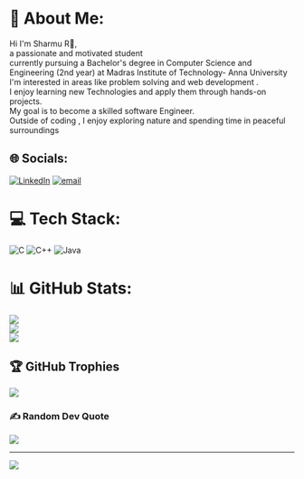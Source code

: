  # 💫 About Me:
Hi I'm Sharmu R👋,<br>a passionate and motivated student <br>currently pursuing a Bachelor's degree in Computer Science and <br>Engineering (2nd year) at Madras Institute of Technology- Anna University<br>I'm  interested in areas like problem solving and web development .<br>I enjoy learning new Technologies and apply them through hands-on projects.<br>My goal is to become a skilled software Engineer.<br>Outside of coding , I  enjoy exploring nature and spending time in peaceful <br>surroundings


## 🌐 Socials:
[![LinkedIn](https://img.shields.io/badge/LinkedIn-%230077B5.svg?logo=linkedin&logoColor=white)](https://linkedin.com/in/https://www.linkedin.com/in/sharmu-ramesh-70a0b9327/overlay/about-this-profile/?lipi=urn%3Ali%3Apage%3Ad_flagship3_profile_view_base%3BLKslyzIPQimzuh59nRQSyg%3D%3D) [![email](https://img.shields.io/badge/Email-D14836?logo=gmail&logoColor=white)](mailto:sharmuramesh06@gmail.com) 

# 💻 Tech Stack:
![C](https://img.shields.io/badge/c-%2300599C.svg?style=for-the-badge&logo=c&logoColor=white) ![C++](https://img.shields.io/badge/c++-%2300599C.svg?style=for-the-badge&logo=c%2B%2B&logoColor=white) ![Java](https://img.shields.io/badge/java-%23ED8B00.svg?style=for-the-badge&logo=openjdk&logoColor=white)
# 📊 GitHub Stats:
![](https://github-readme-stats.vercel.app/api?username=Sharmu27&theme=dark&hide_border=false&include_all_commits=false&count_private=false)<br/>
![](https://nirzak-streak-stats.vercel.app/?user=Sharmu27&theme=dark&hide_border=false)<br/>
![](https://github-readme-stats.vercel.app/api/top-langs/?username=Sharmu27&theme=dark&hide_border=false&include_all_commits=false&count_private=false&layout=compact)

## 🏆 GitHub Trophies
![](https://github-profile-trophy.vercel.app/?username=Sharmu27&theme=radical&no-frame=false&no-bg=false&margin-w=4)

### ✍️ Random Dev Quote
![](https://quotes-github-readme.vercel.app/api?type=horizontal&theme=radical)

---
[![](https://visitcount.itsvg.in/api?id=Sharmu27&icon=0&color=0)](https://visitcount.itsvg.in)

<!-- Proudly created with GPRM ( https://gprm.itsvg.in ) -->
